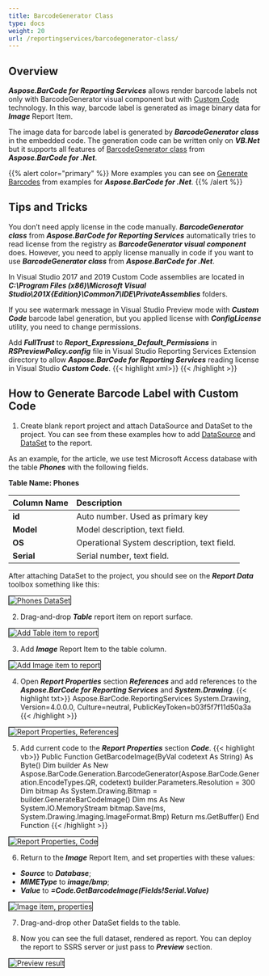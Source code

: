 ```yaml
---
title: BarcodeGenerator Class
type: docs
weight: 20
url: /reportingservices/barcodegenerator-class/
---
```

## **Overview**
***Aspose.BarCode for Reporting Services*** allows render barcode labels not only with BarcodeGenerator visual component but with [Custom Code](https://docs.microsoft.com/sql/reporting-services/report-design/custom-code-and-assembly-references-in-expressions-in-report-designer-ssrs) technology. In this way, barcode label is generated as image binary data for ***Image*** Report Item. 

The image data for barcode label is generated by ***BarcodeGenerator class*** in the embedded code. The generation code can be written only on ***VB.Net*** but it supports all features of [BarcodeGenerator class](https://reference.aspose.com/barcode/net/aspose.barcode.generation/barcodegenerator) from ***Aspose.BarCode for .Net***.

{{% alert color="primary" %}} 
More examples you can see on [Generate Barcodes](https://docs.aspose.com/barcode/net/generate-barcodes/) from examples for ***Aspose.BarCode for .Net***.
{{% /alert %}} 

## **Tips and Tricks**
You don’t need apply license in the code manually. ***BarcodeGenerator class*** from ***Aspose.BarCode for Reporting Services*** automatically tries to read license from the registry as ***BarcodeGenerator visual component*** does. However, you need to apply license manually in code if you want to use ***BarcodeGenerator class*** from ***Aspose.BarCode for .Net***.

In Visual Studio 2017 and 2019 Custom Code assemblies are located in ***C:\Program Files (x86)\Microsoft Visual Studio\201X\{Edition}\Common7\IDE\PrivateAssemblies*** folders.

If you see watermark message in Visual Studio Preview mode with ***Custom Code*** barcode label generation, but you applied license with ***ConfigLicense*** utility, you need to change permissions.

Add ***FullTrust*** to ***Report_Expressions_Default_Permissions*** in ***RSPreviewPolicy.config*** file in Visual Studio Reporting Services Extension directory to allow ***Aspose.BarCode for Reporting Services*** reading license in Visual Studio ***Custom Code***.
{{< highlight xml>}}
<configuration>
	<mscorlib>
		<security>
			<policy>
				<PolicyLevel version="1">
					<CodeGroup class="FirstMatchCodeGroup" version="1" PermissionSetName="Nothing">
						<!-- Set Custom Code permission from Execution to FullTrust. License Fix-->
						<CodeGroup class="UnionCodeGroup" version="1" PermissionSetName="FullTrust" Name="Report_Expressions_Default_Permissions" Description="This code group grants default permissions for code in report expressions and Code element. ">
							<IMembershipCondition class="StrongNameMembershipCondition" version="1" PublicKeyBlob="0024000004800000940000000602000000240000525341310004000001000100512C8E872E28569E733BCB123794DAB55111A0570B3B3D4DE3794153DEA5EFB7C3FEA9F2D8236CFF320C4FD0EAD5F677880BF6C181F296C751C5F6E65B04D3834C02F792FEE0FE452915D44AFE74A0C27E0D8E4B8D04EC52A8E281E01FF47E7D694E6C7275A09AFCBFD8CC82705A06B20FD6EF61EBBA6873E29C8C0F2CAEDDA2"/>
						</CodeGroup>
					</CodeGroup>
				</PolicyLevel>
			</policy>
		</security>
	</mscorlib>
</configuration>
{{< /highlight >}}

## **How to Generate Barcode Label with Custom Code**
1. Create blank report project and attach DataSource and DataSet to the project. You can see from these examples how to add [DataSource](https://docs.microsoft.com/sql/reporting-services/lesson-2-specifying-connection-information-reporting-services) and [DataSet](https://docs.microsoft.com/sql/reporting-services/lesson-3-defining-a-dataset-for-the-table-report-reporting-services) to the report.

As an example, for the article, we use test Microsoft Access database with the table ***Phones*** with the following fields.

**Table Name: Phones**

|**Column Name**|**Description**|
| :- | :- |
|**id**|Auto number. Used as primary key |
|**Model**| Model description, text field.|
|**OS**| Operational System description, text field.|
|**Serial**| Serial number, text field.|

After attaching DataSet to the project, you should see on the ***Report Data*** toolbox something like this:

<img style="border:1px solid black;" src="custom_code_01.png" alt="Phones DataSet" />

2. Drag-and-drop ***Table*** report item on report surface.

<img style="border:1px solid black;" src="custom_code_02.png" alt="Add Table item to report" />

3. Add ***Image*** Report Item to the table column.

<img style="border:1px solid black;" src="custom_code_03.png" alt="Add Image item to report" />

4. Open ***Report Properties*** section ***References*** and add references to the ***Aspose.BarCode for Reporting Services*** and ***System.Drawing***.
{{< highlight txt>}}
Aspose.BarCode.ReportingServices
System.Drawing, Version=4.0.0.0, Culture=neutral, PublicKeyToken=b03f5f7f11d50a3a
{{< /highlight >}}

<img style="border:1px solid black;" src="custom_code_04.png" alt="Report Properties, References" />

5. Add current code to the ***Report Properties*** section ***Code***.
{{< highlight vb>}}
Public Function GetBarcodeImage(ByVal codetext As String) As Byte()
    Dim builder As New Aspose.BarCode.Generation.BarcodeGenerator(Aspose.BarCode.Generation.EncodeTypes.QR, codetext)
    builder.Parameters.Resolution = 300
    Dim bitmap As System.Drawing.Bitmap = builder.GenerateBarCodeImage()
    Dim ms As New System.IO.MemoryStream
    bitmap.Save(ms, System.Drawing.Imaging.ImageFormat.Bmp)
    Return ms.GetBuffer()
End Function
{{< /highlight >}}

<img style="border:1px solid black;" src="custom_code_05.png" alt="Report Properties, Code" />

6. Return to the ***Image*** Report Item, and set properties with these values:
- ***Source*** to ***Database***;
- ***MIMEType*** to ***image/bmp***;
- ***Value*** to ***=Code.GetBarcodeImage(Fields!Serial.Value)***

<img style="border:1px solid black;" src="custom_code_06.png" alt="Image item, properties" />

7. Drag-and-drop other DataSet fields to the table.

8. Now you can see the full dataset, rendered as report. You can deploy the report to SSRS server or just pass to ***Preview*** section.

<img style="border:1px solid black;" src="custom_code_07.png" alt="Preview result" />